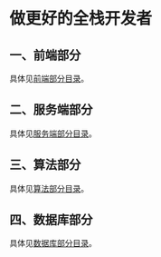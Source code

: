 # 做更好的全栈开发者

## 一、前端部分

具体见[前端部分目录](./frontend/README.md)。

## 二、服务端部分

具体见[服务端部分目录](./backend/README.md)。

## 三、算法部分

具体见[算法部分目录](./algorithm/README.md)。

## 四、数据库部分

具体见[数据库部分目录](./database/README.md)。
